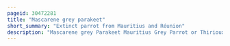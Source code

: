```yaml
---
pageid: 30472281
title: "Mascarene grey parakeet"
short_summary: "Extinct parrot from Mauritius and Réunion"
description: "Mascarene grey Parakeet Mauritius Grey Parrot or Thirioux's Grey Parrot is an extinct Species of Parrot Endemic to the Mascarene Islands of Mauritius and Runion in the western indian Ocean. It has been classified as a Member of the Psittaculini Tribe along with other Parrots from the Islands."
---
```

